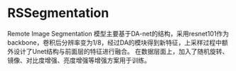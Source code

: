 # RSSegmentation
Remote Image Segmentation
模型主要基于DA-net的结构，采用resnet101作为backbone，卷积后分辨率变为1/8，经过DA的模块得到新特征，上采样过程中额外设计了Unet结构与前面层的特征进行融合。
在数据层面上，加入了随机旋转、镜像、对比度增强、亮度增强等增强方案用于训练。
